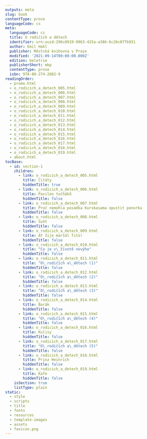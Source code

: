 ```yaml
---
outputs: meta
slug: book
contentType: prose
languageCode: cs
meta:
  languageCode: cs
  title: O rodičích a dětech
  identifier: urn:uuid:296c0919-9963-415a-a386-6c26c077b931
  author: Emil Hakl
  publisher: Městská knihovna v Praze
  modified: '2021-09-14T00:00:00.000Z'
  edition: beletrie
  publisherShort: mkp
  contentType: prose
  isbn: 978-80-274-2682-9
readingOrder:
  - promo.html
  - o_rodicich_a_detech_005.html
  - o_rodicich_a_detech_006.html
  - o_rodicich_a_detech_007.html
  - o_rodicich_a_detech_008.html
  - o_rodicich_a_detech_009.html
  - o_rodicich_a_detech_010.html
  - o_rodicich_a_detech_011.html
  - o_rodicich_a_detech_012.html
  - o_rodicich_a_detech_013.html
  - o_rodicich_a_detech_014.html
  - o_rodicich_a_detech_015.html
  - o_rodicich_a_detech_016.html
  - o_rodicich_a_detech_017.html
  - o_rodicich_a_detech_018.html
  - o_rodicich_a_detech_019.html
  - about.html
tocBase:
  - id: section-1
    children:
      - link: o_rodicich_a_detech_005.html
        title: Citáty
        hiddenTitle: true
      - link: o_rodicich_a_detech_006.html
        title: Pavilon tučňáků
        hiddenTitle: false
      - link: o_rodicich_a_detech_007.html
        title: Proč nemohla posádka Kurskasama opustit ponorku
        hiddenTitle: false
      - link: o_rodicich_a_detech_008.html
        title: Svět
        hiddenTitle: false
      - link: o_rodicich_a_detech_009.html
        title: Ať žije maršál Tito!
        hiddenTitle: false
      - link: o_rodicich_a_detech_010.html
        title: "Co je v\_životě novýho"
        hiddenTitle: false
      - link: o_rodicich_a_detech_011.html
        title: "O\_rodičích a\_dětech (1)"
        hiddenTitle: false
      - link: o_rodicich_a_detech_012.html
        title: "O\_rodičích a\_dětech (2)"
        hiddenTitle: false
      - link: o_rodicich_a_detech_013.html
        title: "O\_rodičích a\_dětech (3)"
        hiddenTitle: false
      - link: o_rodicich_a_detech_014.html
        title: Barák
        hiddenTitle: false
      - link: o_rodicich_a_detech_015.html
        title: "O\_rodičích a\_dětech (4)"
        hiddenTitle: false
      - link: o_rodicich_a_detech_016.html
        title: Kulisy
        hiddenTitle: false
      - link: o_rodicich_a_detech_017.html
        title: "O\_rodičích a\_dětech (5)"
        hiddenTitle: false
      - link: o_rodicich_a_detech_018.html
        title: Prinz Heinrich
        hiddenTitle: false
      - link: o_rodicich_a_detech_019.html
        title: Kafe
        hiddenTitle: false
    isSection: true
    listType: plain
static:
  - style
  - scripts
  - title
  - fonts
  - resources
  - template-images
  - assets
  - favicon.png
---
```

